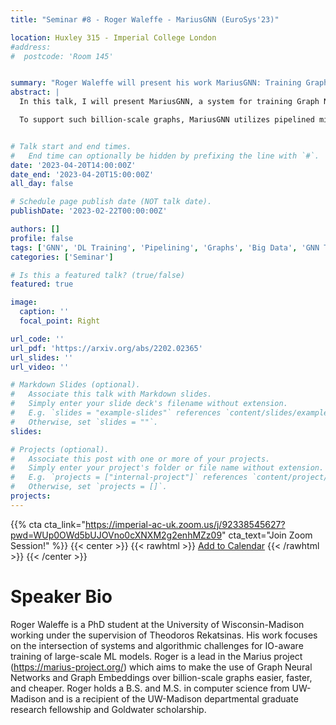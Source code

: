 ```yaml
---
title: "Seminar #8 - Roger Waleffe - MariusGNN (EuroSys'23)"

location: Huxley 315 - Imperial College London
#address:
#  postcode: 'Room 145'


summary: "Roger Waleffe will present his work MariusGNN: Training Graph Neural Networks over Billion-Scale Graphs on a Single Machine (EuroSys'23)"
abstract: |
  In this talk, I will present MariusGNN, a system for training Graph Neural Networks (GNNs) on a single machine. Using only one GPU, a machine with 60GB of RAM, and a large SSD, MariusGNN can learn vector representations for all 3.5B nodes (web pages) in the Common Crawl 2012 hyperlink graph containing 128B edges (hyperlinks between pages). 

  To support such billion-scale graphs, MariusGNN utilizes pipelined mini-batch training and the entire memory hierarchy, including disk. This architecture requires MariusGNN to address two main challenges. First, MariusGNN optimizes GNN mini-batch preparation to make it as efficient as possible on a machine with fixed resources. Second, MariusGNN employs techniques to utilize disk storage during training without bottlenecking throughput or hurting model accuracy. This talk will highlight how MariusGNN with one GPU can achieve the same level of model accuracy up to 8x faster than existing industrial systems when they are using up to eight GPUs. By scaling training using disk storage, MariusGNN deployments on billion-scale graphs are up to 64x cheaper in monetary cost than those of the competing systems.


# Talk start and end times.
#   End time can optionally be hidden by prefixing the line with `#`.
date: '2023-04-20T14:00:00Z'
date_end: '2023-04-20T15:00:00Z'
all_day: false

# Schedule page publish date (NOT talk date).
publishDate: '2023-02-22T00:00:00Z'

authors: []
profile: false
tags: ['GNN', 'DL Training', 'Pipelining', 'Graphs', 'Big Data', 'GNN Training', 'Graph Neural Network', 'Memory Hierarchy', 'Scale-up']
categories: ['Seminar']

# Is this a featured talk? (true/false)
featured: true

image:
  caption: ''
  focal_point: Right

url_code: ''
url_pdf: 'https://arxiv.org/abs/2202.02365'
url_slides: ''
url_video: ''

# Markdown Slides (optional).
#   Associate this talk with Markdown slides.
#   Simply enter your slide deck's filename without extension.
#   E.g. `slides = "example-slides"` references `content/slides/example-slides.md`.
#   Otherwise, set `slides = ""`.
slides:

# Projects (optional).
#   Associate this post with one or more of your projects.
#   Simply enter your project's folder or file name without extension.
#   E.g. `projects = ["internal-project"]` references `content/project/deep-learning/index.md`.
#   Otherwise, set `projects = []`.
projects:
---
```


{{% cta cta_link="https://imperial-ac-uk.zoom.us/j/92338545627?pwd=WUp0OWd5bUJOVno0cXNXM2g2enhMZz09" cta_text="Join Zoom Session!" %}}
{{< center >}}
{{< rawhtml >}}
<a title="Add to Calendar" class="addeventatc" data-id="HM16232967" href="https://www.addevent.com/event/HM16232967" target="_blank">Add to Calendar</a>
	<script type="text/javascript" src="https://cdn.addevent.com/libs/atc/1.6.1/atc.min.js" async defer></script>
{{< /rawhtml >}}
{{< /center >}}

# Speaker Bio
Roger Waleffe is a PhD student at the University of Wisconsin-Madison working under the supervision of Theodoros Rekatsinas. His work focuses on the intersection of systems and algorithmic challenges for IO-aware training of large-scale ML models. Roger is a lead in the Marius project (https://marius-project.org/) which aims to make the use of Graph Neural Networks and Graph Embeddings over billion-scale graphs easier, faster, and cheaper. Roger holds a B.S. and M.S. in computer science from UW-Madison and is a recipient of the UW-Madison departmental graduate research fellowship and Goldwater scholarship.
